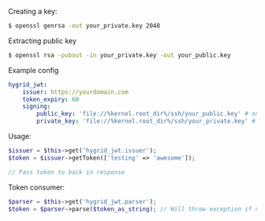 Creating a key:
```bash
$ openssl genrsa -out your_private.key 2048
```

Extracting public key
```bash
$ openssl rsa -pubout -in your_private.key -out your_public.key
```


Example config
```yaml
hygrid_jwt:
    issuer: https://yourdomain.com
    token_expiry: 60
    signing:
        public_key: 'file://%kernel.root_dir%/ssh/your_public.key' # only needed for service using tokens.
        private_key: 'file://%kernel.root_dir%/ssh/your_private.key' # only needed for service issuing tokens.
```

Usage:
```php
$issuer = $this->get('hygrid_jwt.issuer');
$token = $issuer->getToken(['testing' => 'awesome']);

// Pass token to back in response
```

Token consumer:
```php
$parser = $this->get('hygrid_jwt.parser');
$token = $parser->parse($token_as_string); // Will throw exception if not valid signature.
```